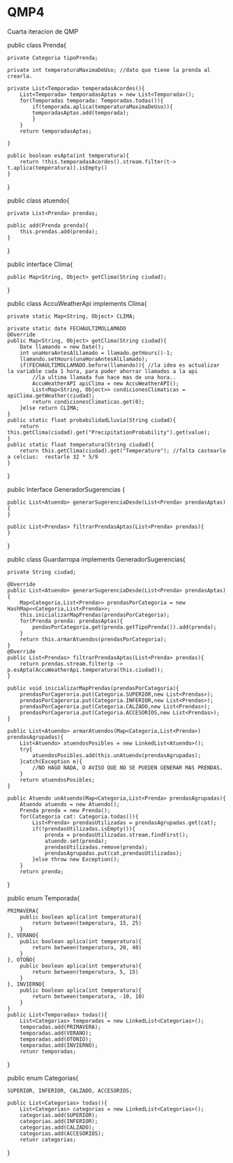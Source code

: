 # QMP4
Cuarta iteracion de QMP

public class Prenda{
	
	private Categoria tipoPrenda;
	
	private int temperaturaMaximaDeUso; //dato que tiene la prenda al crearla. 
	
	private List<Temporada> temperadasAcordes(){
		List<Temporada> temporadasAptas = new List<Temporada>();
		for(Temporadas temporada: Temporadas.todas()){
			if(temporada.aplica(temperaturaMaximaDeUso)){
			temporadasAptas.add(temporada);
			}
		}
		return temporadasAptas;

	}
	
	public boolean esApta(int temperatura){
		return !this.temporadasAcordes().stream.filter(t-> t.aplica(temperatura)).isEmpty()
	}
}

public class atuendo{

	private List<Prenda> prendas;
	
	public add(Prenda prenda){
		this.prendas.add(prenda);
	}
}


public interface Clima{

	public Map<String, Object> getClima(String ciudad);
	
}

public class AccuWeatherApi implements Clima{

	private static Map<String, Object> CLIMA;

	private static date FECHAULTIMOLLAMADO
	@Override
	public Map<String, Object> getClima(String ciudad){
		Date llamando = new Date();
		int unaHoraAntesAlLlamado = llamado.getHours()-1; 
		llamando.setHours(unaHoraAntesAlLlamado);
		if(FECHAULTIMOLLAMADO.before(llamando)){ //la idea es actualizar la variable cada 1 hora, para poder ahorrar llamados a la api 
			//la ultima llamada fue hace mas de una hora.. 
			AccuWeatherAPI apiClima = new AccuWeatherAPI();
			List<Map<String, Object>> condicionesClimaticas = apiClima.getWeather(ciudad);  
			return condicionesClimaticas.get(0);
		}else return CLIMA;
	}	
	public static float probabilidadLluvia(String ciudad){
		return this.getClima(ciudad).get("PrecipitationProbability").get(value);
	}
	public static float temperatura(String ciudad){
		return this.getClima(ciudad).get("Temperature"); //falta castearlo a celcius:  restarle 32 * 5/9
	}
}

public Interface GeneradorSugerencias {

	public List<Atuendo> generarSugerenciaDesde(List<Prenda> prendasAptas){
	}
	
	public List<Prendas> filtrarPrendasAptas(List<Prenda> prendas){
	}
	
}

public class Guardarropa implements GeneradorSugerencias{

	private String ciudad;
	
	@Override
	public List<Atuendo> generarSugerenciaDesde(List<Prenda> prendasAptas){
		Map<Categoria,List<Prenda>> prendasPorCategoria = new HashMap<<Categoria,List<Prenda>>;
		this.inicializarMapPrendas(prendasPorCategoria);
		for(Prenda prenda: prendasAptas){
			pendasPorCategoria.get(prenda.getTipoPrenda()).add(prenda);
		}
		return this.armarAtuendos(prendasPorCategoria);
	}
	@Override
	public List<Prendas> filtrarPrendasAptas(List<Prenda> prendas){
		return prendas.stream.filter(p -> p.esApta(AccuWeatherApi.temperatura(this.ciudad));
	}
	
	public void inicializarMapPrendas(prendasPorCategoria){
		prendasPorCageroria.put(Categoria.SUPERIOR,new List<Prendas>);
		prendasPorCageroria.put(Categoria.INFERIOR,new List<Prendas>);
		prendasPorCageroria.put(Categoria.CALZADO,new List<Prendas>);
		prendasPorCageroria.put(Categoria.ACCESORIOS,new List<Prendas>);
	}
	
	public List<Atuendo> armarAtuendos(Map<Categoria,List<Prenda>) prendasAgrupadas){
		List<Atuendo> atuendosPosibles = new LinkedList<Atuendo>();
		try{
			atuendosPosibles.add(this.unAtuendo(prendasAgrupadas);
		}catch(Exception e){
			//NO HAGO NADA, O AVISO QUE NO SE PUEDEN GENERAR MAS PRENDAS. 
		}
		return atuendosPosibles;
	}
	
	public Atuendo unAtuendo(Map<Categoria,List<Prenda> prendasAgrupadas){
		Atuendo atuendo = new Atuendo();
		Prenda prenda = new Prenda();
		for(Categoria cat: Categoria.todas()){
			List<Prenda> prendasUtilizadas = prendasAgrupadas.get(cat);
			if(!prendasUtilizadas.isEmpty()){
				prenda = prendasUtilizadas.stream.findFirst();
				atuendo.set(prenda);
				prendasUtilizadas.remove(prenda);
				prendasAgrupadas.put(cat,prendasUtilizadas);
			}else throw new Exception();
		}
		return prenda;		
}


public enum Temporada{

	PRIMAVERA{
		public boolean aplica(int temperatura){
			return between(temperatura, 15, 25)
		}
	}, VERANO{
		public boolean aplica(int temperatura){
			return between(temperatura, 20, 40)
		}
	}, OTOÑO{
		public boolean aplica(int temperatura){
			return between(temperatura, 5, 15)
		}
	}, INVIERNO{
		public boolean aplica(int temperatura){
			return between(temperatura, -10, 10)
		}
	}
	public List<Temporadas> todas(){
		List<Categorias> temporadas = new LinkedList<Categorias>();
	 	temporadas.add(PRIMAVERA);
		temporadas.add(VERANO);
		temporadas.add(OTONIO);
		temporadas.add(INVIERNO);
		retunr temporadas;
		
	
	
}

public enum Categorias{

	SUPERIOR, INFERIOR, CALZADO, ACCESORIOS;
	
	public List<Categorias> todas(){
		List<Categorias> categorias = new LinkedList<Categorias>();
	 	categorias.add(SUPERIOR);
		categorias.add(INFERIOR);
		categorias.add(CALZADO);
		categorias.add(ACCESORIOS);
		retunr categorias;
		
}
